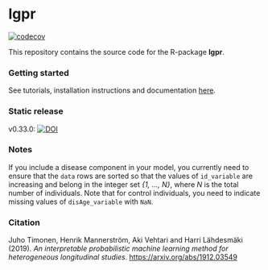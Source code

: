 # lgpr
[![codecov](https://codecov.io/gh/jtimonen/lgpr/branch/development/graph/badge.svg)](https://codecov.io/gh/jtimonen/lgpr)

This repository contains the source code for the R-package **lgpr**. 

### Getting started
See tutorials, installation instructions and documentation [here](https://jtimonen.github.io/lgpr-usage/index.html).

### Static release
v0.33.0: [![DOI](https://zenodo.org/badge/DOI/10.5281/zenodo.3632542.svg)](https://doi.org/10.5281/zenodo.3632542)

### Notes
If you include a disease component in your model, you currently need to ensure that the `data` rows are sorted so that the values of `id_variable` are increasing and belong in the integer set *{1, ..., N}*, where *N* is the total number of individuals. Note that for control individuals, you need to indicate missing values of `disAge_variable` with `NaN`.

### Citation
Juho Timonen, Henrik Mannerström, Aki Vehtari and Harri Lähdesmäki (2019). *An interpretable probabilistic
 machine learning method for heterogeneous longitudinal studies*. https://arxiv.org/abs/1912.03549
